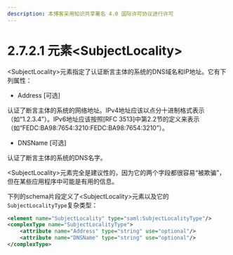 ```yaml
---
description: 本博客采用知识共享署名 4.0 国际许可协议进行许可
---
```


# 2.7.2.1 元素\<SubjectLocality\>

\<SubjectLocality\>元素指定了认证断言主体的系统的DNS域名和IP地址。它有下列属性：

+ Address [可选]

认证了断言主体的系统的网络地址。IPv4地址应该以点分十进制格式表示（如“1.2.3.4”）。IPv6地址应该按照[RFC 3513]中第2.2节的定义来表示（如“FEDC:BA98:7654:3210:FEDC:BA98:7654:3210”）。

+ DNSName [可选]

认证了断言主体的系统的DNS名字。

\<SubjectLocality\>元素完全是建议性的，因为它的两个字段都很容易“被欺骗”，但在某些应用程序中可能是有用的信息。

下列的schema片段定义了\<SubjectLocality\>元素以及它的```SubjectLocalityType```复杂类型：

```xml
<element name="SubjectLocality" type="saml:SubjectLocalityType"/>
<complexType name="SubjectLocalityType">
    <attribute name="Address" type="string" use="optional"/>
    <attribute name="DNSName" type="string" use="optional"/>
</complexType>
```

